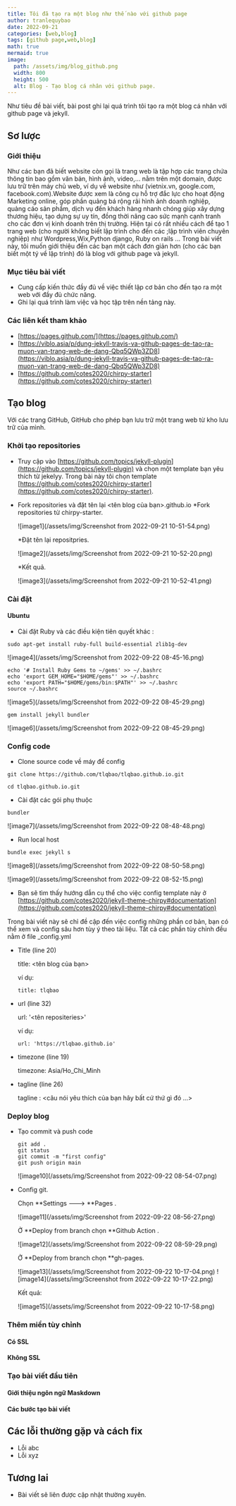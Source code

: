 ```yaml
---
title: Tôi đã tạo ra một blog như thế nào với github page
author: tranlequybao
date: 2022-09-21
categories: [web,blog]
tags: [github page,web,blog]
math: true
mermaid: true
image:
  path: /assets/img/blog_github.png
  width: 800
  height: 500
  alt: Blog - Tạo blog cá nhân với github page.
---
```

Như tiêu đề bài viết, bài post ghi lại quá trình tôi tạo ra một blog cá nhân với github page và jekyll.

## Sơ lược
### Giới thiệu
Như các bạn đã biết website còn gọi là trang web là tập hợp các trang chứa thông tin bao gồm văn bản, hình ảnh, video,… nằm trên một domain, được lưu trữ trên máy chủ web, ví dụ về website như (vietnix.vn, google.com, facebook.com).Website được xem là công cụ hỗ trợ đắc lực cho hoạt động Marketing online, góp phần quảng bá rộng rãi hình ảnh doanh nghiệp, quảng cáo sản phẩm, dịch vụ đến khách hàng nhanh chóng giúp xây dựng thương hiệu, tạo dựng sự uy tín, đồng thời nâng cao sức mạnh cạnh tranh cho các đơn vị kinh doanh trên thị trường.
Hiện tại có rất nhiều cách để tạo 1 trang web (cho người không biết lập trình cho đến các ;lập trình viên chuyên nghiệp) như Wordpress,Wix,Python django, Ruby on rails ... Trong bài viết này, tôi muốn giới thiệu đến các bạn một cách đơn giản hơn (cho các bạn biết một tý về lập trình) đó là blog với github page và jekyll.
### Mục tiêu bài viết
  * Cung cấp kiến thức đầy đủ về việc thiết lập cơ bản cho đến tạo ra một web với đầy đủ chức năng.
  * Ghi lại quá trình làm việc và học tập trên nền tảng này.
### Các liên kết tham khảo
  * [https://pages.github.com/](https://pages.github.com/)
  * [https://viblo.asia/p/dung-jekyll-travis-va-github-pages-de-tao-ra-muon-van-trang-web-de-dang-Qbq5QWp3ZD8](https://viblo.asia/p/dung-jekyll-travis-va-github-pages-de-tao-ra-muon-van-trang-web-de-dang-Qbq5QWp3ZD8)
  * [https://github.com/cotes2020/chirpy-starter](https://github.com/cotes2020/chirpy-starter)
## Tạo blog
Với các trang GitHub, GitHub cho phép bạn lưu trữ một trang web từ kho lưu trữ của mình.
### Khởi tạo repositories
* Truy cập vào [https://github.com/topics/jekyll-plugin](https://github.com/topics/jekyll-plugin) và chọn một template bạn yêu thích từ jekelyy. Trong bài này tôi chọn template [https://github.com/cotes2020/chirpy-starter](https://github.com/cotes2020/chirpy-starter).
* Fork repositories và đặt tên lại <tên blog của bạn>.github.io
    *Fork repositories từ chirpy-starter.
    
    ![image1](/assets/img/Screenshot from 2022-09-21 10-51-54.png)
    
    *Đặt tên lại repositpries.
    
    ![image2](/assets/img/Screenshot from 2022-09-21 10-52-20.png)
    
    *Kết quả.
    
    ![image3](/assets/img/Screenshot from 2022-09-21 10-52-41.png)
    
### Cài đặt
#### Ubuntu
  * Cài đặt Ruby và các điều kiện tiên quyết khác :
  ```shell
  sudo apt-get install ruby-full build-essential zlib1g-dev
  ```
  
  ![image4](/assets/img/Screenshot from 2022-09-22 08-45-16.png)
  
  ```shell
  echo '# Install Ruby Gems to ~/gems' >> ~/.bashrc
  echo 'export GEM_HOME="$HOME/gems"' >> ~/.bashrc
  echo 'export PATH="$HOME/gems/bin:$PATH"' >> ~/.bashrc
  source ~/.bashrc
  ```
  
  ![image5](/assets/img/Screenshot from 2022-09-22 08-45-29.png)
  
  ```shell
  gem install jekyll bundler
  ```
  ![image6](/assets/img/Screenshot from 2022-09-22 08-45-29.png)
  
### Config code
* Clone source code về máy để config
```shell
git clone https://github.com/tlqbao/tlqbao.github.io.git
```
```shell
cd tlqbao.github.io.git
```
* Cài đặt các gói phụ thuộc
```shell
bundler
```
![image7](/assets/img/Screenshot from 2022-09-22 08-48-48.png)

* Run local host
```shell
bundle exec jekyll s
```
![image8](/assets/img/Screenshot from 2022-09-22 08-50-58.png)

![image9](/assets/img/Screenshot from 2022-09-22 08-52-15.png)

* Bạn sẽ tìm thấy hướng dẫn cụ thể cho việc config template này ở [https://github.com/cotes2020/jekyll-theme-chirpy#documentation](https://github.com/cotes2020/jekyll-theme-chirpy#documentation)

Trong bài viết này sẽ chỉ đề cập đến việc config những phần cơ bản, bạn có thể xem và config sâu hơn tùy ý theo tài liệu.
Tất cả các phần tùy chỉnh đều nằm ở file _config.yml
* Title  (line 20) 

    title: <tên blog của bạn>

    ví dụ: 
    
      title: tlqbao 
      
* url (line 32) 

    url: '<tên repositeries>'
    
    ví dụ: 
    
      url: 'https://tlqbao.github.io' 
      
* timezone (line 19)

  timezone: Asia/Ho_Chi_Minh
  
* tagline (line 26)

  tagline : <câu nói yêu thích của bạn hây bất cứ thứ gì đó ...> 
  

### Deploy blog
* Tạo commit và push code
  ```shell
  git add .
  git status
  git commit -m "first config"
  git push origin main
  ```
  ![image10](/assets/img/Screenshot from 2022-09-22 08-54-07.png)
  
* Config git.

  Chọn **Settings ---> **Pages .
  
  ![image11](/assets/img/Screenshot from 2022-09-22 08-56-27.png)
  
  Ở **Deploy from branch chọn **Github Action .
  
  ![image12](/assets/img/Screenshot from 2022-09-22 08-59-29.png)
  
  Ở **Deploy from branch chọn **gh-pages.
  
  ![image13](/assets/img/Screenshot from 2022-09-22 10-17-04.png)
  ![image14](/assets/img/Screenshot from 2022-09-22 10-17-22.png)
  
  Kết quả: 
  
  ![image15](/assets/img/Screenshot from 2022-09-22 10-17-58.png)
  
### Thêm miền tùy chỉnh

#### Có SSL
#### Không SSL
### Tạo bài viết đầu tiên
#### Giới thiệu ngôn ngữ Maskdown
#### Các bước tạo bài viết
## Các lỗi thường gặp và cách fix
* Lỗi abc 
* Lỗi xyz 

## Tương lai
* Bài viết sẽ liên được cập nhật thường xuyên.
